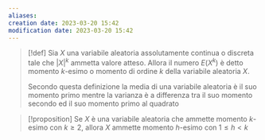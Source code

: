 ```yaml
---
aliases: 
creation date: 2023-03-20 15:42
modification date: 2023-03-20 15:42
---
```


>[!def]
>Sia $X$ una variabile aleatoria assolutamente continua o discreta tale che $|X|^k$ ammetta valore atteso. Allora il numero $E(X^k)$ è detto momento $k$-esimo o momento di ordine $k$ della variabile aleatoria $X$.
>
>Secondo questa definizione la media di una variabile aleatoria è il suo momento primo mentre la varianza è a differenza tra il suo momento secondo ed il suo momento primo al quadrato


>[!proposition]
>Se $X$ è una variabile aleatoria che ammette momento $k$-esimo con $k \geq 2$, allora $X$ ammette momento $h$-esimo con $1 \leq h < k$



